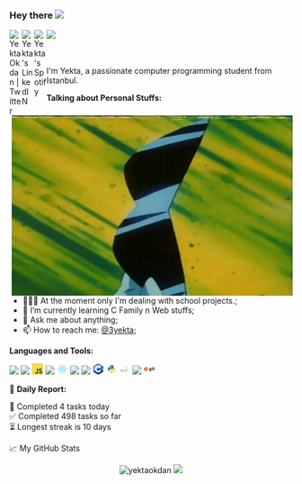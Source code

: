 ### Hey there <img src="https://media.giphy.com/media/hvRJCLFzcasrR4ia7z/giphy.gif" width="25px">
<a href="https://twitter.com/3yekta">
  <img align="left" alt="Yekta Okdan | Twitter" width="22px" src="https://raw.githubusercontent.com/peterthehan/peterthehan/master/assets/twitter.svg" />
</a>

<a href="https://www.linkedin.com/in/yektaokdan/">
  <img align="left" alt="Yekta's LinkedIN" width="22px" src="https://raw.githubusercontent.com/peterthehan/peterthehan/master/assets/linkedin.svg" />
</a>
<a href="https://open.spotify.com/user/eg5p2wxjq52cu6vvdow3wgonu?si=se-WjGM3SOyUkLeFI_0npg">
  <img align="left" alt="Yekta's Spotify" width="22px" src="https://raw.githubusercontent.com/peterthehan/peterthehan/master/assets/spotify.svg" />
</a>


![](https://visitor-badge.glitch.me/badge?page_id=yektaokdan.yektaokdan)

<br />

I'm Yekta, a passionate computer programming student from Istanbul.

  <img align="right" alt="GIF" src="https://github.com/davidcelis/gifs/blob/master/deal-with-it/squirtle.gif" width="500" height="320" />
  
**Talking about Personal Stuffs:**

- 👨🏽‍💻 At the moment only I'm dealing with school projects.;
- 🌱 I’m currently learning C Family n Web stuffs; 
- 💬 Ask me about anything;
- 📫 How to reach me: [@3yekta](https://www.instagram.com/3yekta/);

**Languages and Tools:**  

<code><img height="20" src="https://upload.wikimedia.org/wikipedia/commons/thumb/6/61/HTML5_logo_and_wordmark.svg/512px-HTML5_logo_and_wordmark.svg.png"></code>
<code><img height="20" src="https://upload.wikimedia.org/wikipedia/commons/thumb/d/d5/CSS3_logo_and_wordmark.svg/1200px-CSS3_logo_and_wordmark.svg.png"></code>
<code><img height="20" src="https://raw.githubusercontent.com/github/explore/80688e429a7d4ef2fca1e82350fe8e3517d3494d/topics/javascript/javascript.png"></code>
<code><img height="20" src="https://upload.wikimedia.org/wikipedia/commons/thumb/8/82/C_Sharp_logo.png/715px-C_Sharp_logo.png"></code>
<code><img height="20" src="https://raw.githubusercontent.com/github/explore/80688e429a7d4ef2fca1e82350fe8e3517d3494d/topics/react/react.png"></code>
<code><img height="20" src="https://upload.wikimedia.org/wikipedia/commons/thumb/5/59/Visual_Studio_Icon_2019.svg/1200px-Visual_Studio_Icon_2019.svg.png"></code>
<code><img height="20" src="https://upload.wikimedia.org/wikipedia/commons/thumb/9/9a/Visual_Studio_Code_1.35_icon.svg/1024px-Visual_Studio_Code_1.35_icon.svg.png"></code>
<code><img height="20" src="https://raw.githubusercontent.com/github/explore/80688e429a7d4ef2fca1e82350fe8e3517d3494d/topics/cpp/cpp.png"></code>
<code><img height="20" src="https://raw.githubusercontent.com/github/explore/80688e429a7d4ef2fca1e82350fe8e3517d3494d/topics/python/python.png"></code>
<code><img height="20" src="https://raw.githubusercontent.com/github/explore/80688e429a7d4ef2fca1e82350fe8e3517d3494d/topics/mysql/mysql.png"></code>
<code><img height="20" src="https://upload.turkcewiki.org/wikipedia/commons/thumb/9/98/Apache_NetBeans_Logo.svg/1200px-Apache_NetBeans_Logo.svg.png"></code>
<code><img height="20" src="https://raw.githubusercontent.com/github/explore/80688e429a7d4ef2fca1e82350fe8e3517d3494d/topics/git/git.png"></code>





🚧 **Daily Report:**
<!-- TODO-IST:START -->
🌸  Completed 4 tasks today           
✅  Completed 498 tasks so far           
⏳  Longest streak is 10 days
<!-- TODO-IST:END -->


📈 My GitHub Stats

<p align="center"> 
<img height="160em" src="https://github-readme-stats.vercel.app/api?username=yektaokdan&show_icons=true&theme=gotham" alt="yektaokdan" />
<img height="160em" src="https://github-readme-stats-eight-theta.vercel.app/api/top-langs/?username=yektaokdan&layout=compact&langs_count=8&theme=gotham"/>
</p>

